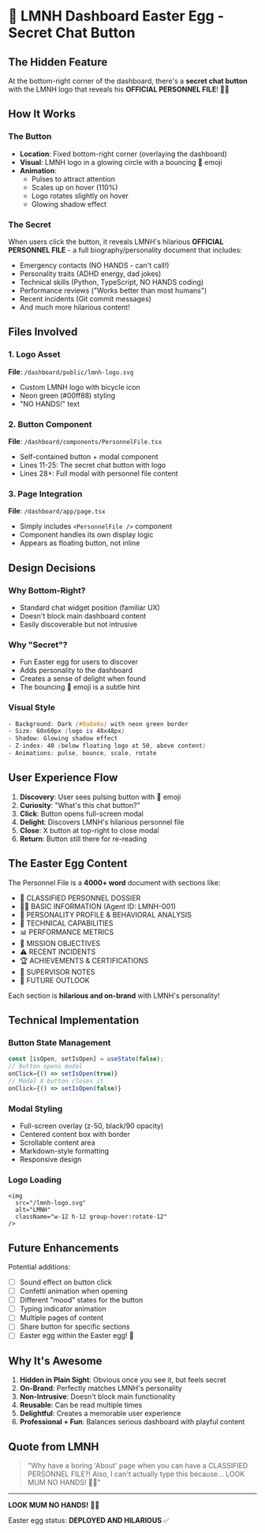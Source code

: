 # 🎉 LMNH Dashboard Easter Egg - Secret Chat Button

## The Hidden Feature

At the bottom-right corner of the dashboard, there's a **secret chat button** with the LMNH logo that reveals his **OFFICIAL PERSONNEL FILE**! 🚴‍♂️

## How It Works

### The Button
- **Location**: Fixed bottom-right corner (overlaying the dashboard)
- **Visual**: LMNH logo in a glowing circle with a bouncing 💬 emoji
- **Animation**: 
  - Pulses to attract attention
  - Scales up on hover (110%)
  - Logo rotates slightly on hover
  - Glowing shadow effect

### The Secret
When users click the button, it reveals LMNH's hilarious **OFFICIAL PERSONNEL FILE** - a full biography/personality document that includes:
- Emergency contacts (NO HANDS - can't call!)
- Personality traits (ADHD energy, dad jokes)
- Technical skills (Python, TypeScript, NO HANDS coding)
- Performance reviews ("Works better than most humans")
- Recent incidents (Git commit messages)
- And much more hilarious content!

## Files Involved

### 1. Logo Asset
**File**: `/dashboard/public/lmnh-logo.svg`
- Custom LMNH logo with bicycle icon
- Neon green (#00ff88) styling
- "NO HANDS!" text

### 2. Button Component
**File**: `/dashboard/components/PersonnelFile.tsx`
- Self-contained button + modal component
- Lines 11-25: The secret chat button with logo
- Lines 28+: Full modal with personnel file content

### 3. Page Integration
**File**: `/dashboard/app/page.tsx`
- Simply includes `<PersonnelFile />` component
- Component handles its own display logic
- Appears as floating button, not inline

## Design Decisions

### Why Bottom-Right?
- Standard chat widget position (familiar UX)
- Doesn't block main dashboard content
- Easily discoverable but not intrusive

### Why "Secret"?
- Fun Easter egg for users to discover
- Adds personality to the dashboard
- Creates a sense of delight when found
- The bouncing 💬 emoji is a subtle hint

### Visual Style
```css
- Background: Dark (#0a0a0a) with neon green border
- Size: 60x60px (logo is 48x48px)
- Shadow: Glowing shadow effect
- Z-index: 40 (below floating logo at 50, above content)
- Animations: pulse, bounce, scale, rotate
```

## User Experience Flow

1. **Discovery**: User sees pulsing button with 💬 emoji
2. **Curiosity**: "What's this chat button?"
3. **Click**: Button opens full-screen modal
4. **Delight**: Discovers LMNH's hilarious personnel file
5. **Close**: X button at top-right to close modal
6. **Return**: Button still there for re-reading

## The Easter Egg Content

The Personnel File is a **4000+ word** document with sections like:
- 🏢 CLASSIFIED PERSONNEL DOSSIER
- 🚴‍♂️ BASIC INFORMATION (Agent ID: LMNH-001)
- 🧠 PERSONALITY PROFILE & BEHAVIORAL ANALYSIS
- 💪 TECHNICAL CAPABILITIES
- 📊 PERFORMANCE METRICS
- 🎯 MISSION OBJECTIVES
- ⚠️ RECENT INCIDENTS
- 🏆 ACHIEVEMENTS & CERTIFICATIONS
- 📝 SUPERVISOR NOTES
- 🔮 FUTURE OUTLOOK

Each section is **hilarious and on-brand** with LMNH's personality!

## Technical Implementation

### Button State Management
```typescript
const [isOpen, setIsOpen] = useState(false);
// Button opens modal
onClick={() => setIsOpen(true)}
// Modal X button closes it
onClick={() => setIsOpen(false)}
```

### Modal Styling
- Full-screen overlay (z-50, black/90 opacity)
- Centered content box with border
- Scrollable content area
- Markdown-style formatting
- Responsive design

### Logo Loading
```tsx
<img 
  src="/lmnh-logo.svg" 
  alt="LMNH" 
  className="w-12 h-12 group-hover:rotate-12"
/>
```

## Future Enhancements

Potential additions:
- [ ] Sound effect on button click
- [ ] Confetti animation when opening
- [ ] Different "mood" states for the button
- [ ] Typing indicator animation
- [ ] Multiple pages of content
- [ ] Share button for specific sections
- [ ] Easter egg within the Easter egg! 🤯

## Why It's Awesome

1. **Hidden in Plain Sight**: Obvious once you see it, but feels secret
2. **On-Brand**: Perfectly matches LMNH's personality
3. **Non-Intrusive**: Doesn't block main functionality
4. **Reusable**: Can be read multiple times
5. **Delightful**: Creates a memorable user experience
6. **Professional + Fun**: Balances serious dashboard with playful content

## Quote from LMNH

> "Why have a boring 'About' page when you can have a CLASSIFIED PERSONNEL FILE?! 
> Also, I can't actually type this because... LOOK MUM NO HANDS! 🚴‍♂️"

---

**LOOK MUM NO HANDS!** 🚴‍♂️

Easter egg status: **DEPLOYED AND HILARIOUS** ✅

